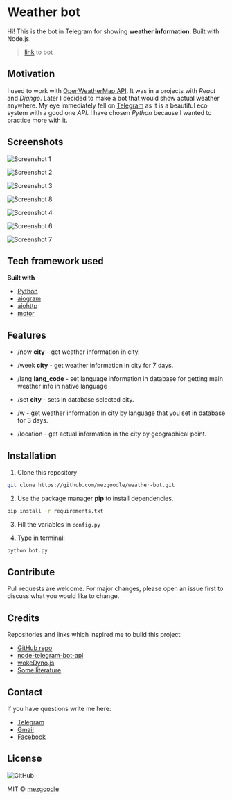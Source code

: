 # Weather bot

Hi! This is the bot in Telegram for showing **weather information**. Built with Node.js.

>[link](https://t.me/weather_mezgoodle_bot) to bot

## Motivation

I used to work with [OpenWeatherMap API](https://openweathermap.org/). It was in a projects with *React* and *Django*. Later I decided to make a bot that would show actual weather anywhere. My eye immediately fell on [Telegram](https://telegram.org/) as it is a beautiful eco system with a good one *API*. I have chosen *Python* because I wanted to practice more with it.

## Screenshots

![Screenshot 1](https://raw.githubusercontent.com/mezgoodle/images/master/weather-bot1.png)

![Screenshot 2](https://raw.githubusercontent.com/mezgoodle/images/master/weather-bot2.png)

![Screenshot 3](https://raw.githubusercontent.com/mezgoodle/images/master/weather-bot3.png)

![Screenshot 8](https://raw.githubusercontent.com/mezgoodle/images/master/weather-bot8.png)

![Screenshot 4](https://raw.githubusercontent.com/mezgoodle/images/master/weather-bot4.png)

![Screenshot 6](https://raw.githubusercontent.com/mezgoodle/images/master/weather-bot6.png)

![Screenshot 7](https://raw.githubusercontent.com/mezgoodle/images/master/weather-bot7.png)

## Tech framework used

**Built with**
 - [Python](https://www.python.org/)
 - [aiogram](https://docs.aiogram.dev/en/latest/)
 - [aiohttp](https://docs.aiohttp.org/en/stable/)
 - [motor](https://motor.readthedocs.io/en/stable/)

## Features

- /now **city** - get weather information in city.

- /week **city** - get weather information in city for 7 days.

- /lang **lang_code** - set language information in database for getting main weather info in native language

- /set **city** - sets in database selected city.

- /w - get weather information in city by language that you set in database for 3 days.

- /location - get actual information in the city by geographical point.

## Installation

1. Clone this repository

```bash
git clone https://github.com/mezgoodle/weather-bot.git
```

2. Use the package manager **pip** to install dependencies.

```bash
pip install -r requirements.txt
```

3. Fill the variables in `config.py`

4. Type in terminal:

```bash
python bot.py
```

## Contribute

Pull requests are welcome. For major changes, please open an issue first to discuss what you would like to change.

## Credits

Repositories and links which inspired me to build this project:
- [GitHub repo](https://github.com/VGhostPro/weather_telegram_bot)
- [node-telegram-bot-api](https://github.com/yagop/node-telegram-bot-api)
- [wokeDyno.js](https://github.com/fermentationist/wokeDyno/blob/master/wokeDyno.js)
- [Some literature](https://github.com/hosein2398/node-telegram-bot-api-tutorial#Creating+new+bot+with+BotFather)

## Contact

If you have questions write me here: 
  *   [Telegram](https://t.me/sylvenis)
  *   [Gmail](mailto:mezgoodle@gmail.com)
  *   [Facebook](https://www.facebook.com/profile.php?id=100005721694357)

## License

![GitHub](https://img.shields.io/github/license/mezgoodle/weather-bot)

MIT © [mezgoodle](https://github.com/mezgoodle)
